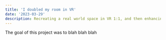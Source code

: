 ```yaml
---
title: 'I doubled my room in VR'
date: '2023-03-29'
description: Recreating a real world space in VR 1:1, and then enhancing it
---
```


The goal of this project was to blah blah blah
